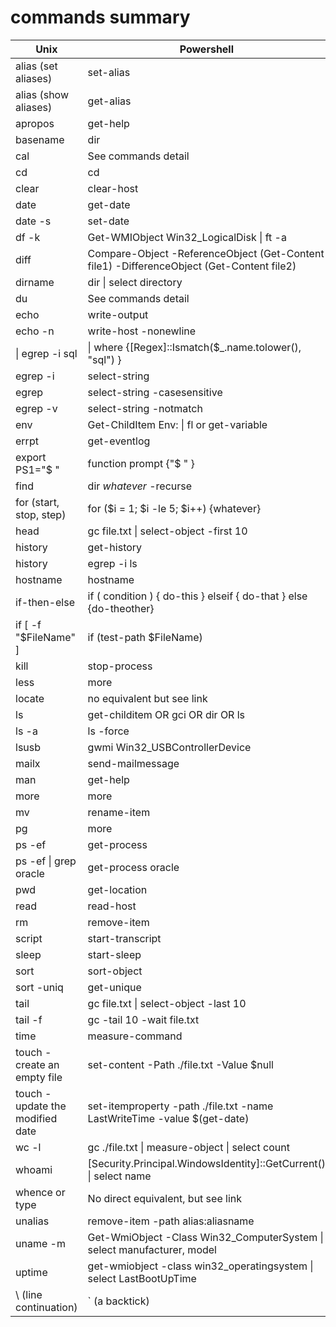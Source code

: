 # commands summary
| Unix | Powershell |
| -----|------------|
| alias (set aliases) | set-alias |
| alias (show aliases) | get-alias |
| apropos | get-help 
| basename | dir | select name 
| cal | See commands detail |
| cd | cd |
| clear | clear-host |
| date | get-date |
| date -s | set-date |
| df -k | Get-WMIObject Win32_LogicalDisk \| ft -a  |
| diff | Compare-Object -ReferenceObject (Get-Content file1) -DifferenceObject (Get-Content file2) |
| dirname | dir \| select directory |
| du | See commands detail | 
| echo | write-output |
| echo -n | write-host -nonewline |
| \| egrep -i sql | \| where {[Regex]::Ismatch($\_.name.tolower(), "sql") } |
| egrep -i | select-string |
| egrep  | select-string  -casesensitive |
| egrep -v | select-string -notmatch |
| env | Get-ChildItem Env: \| fl  or  get-variable |
| errpt | get-eventlog |
| export PS1="$ " | function prompt {"$ " } |
| find | dir  *whatever* -recurse |
| for (start, stop, step) | for ($i = 1; $i -le 5; $i++) {whatever} |
| head | gc file.txt \| select-object -first 10 |
| history | get-history |
| history | egrep -i ls | history \| select commandline \| where commandline -like '*ls*' \| fl |
| hostname | hostname |
| if-then-else | if  ( condition ) { do-this } elseif { do-that } else {do-theother}  |
| if [ -f "$FileName" ] | if (test-path $FileName) |
| kill | stop-process |
| less | more|
| locate | no equivalent but see link |
| ls | get-childitem OR gci OR dir OR ls |
| ls -a | ls -force |
| lsusb | gwmi Win32_USBControllerDevice |
| mailx | send-mailmessage |
| man | get-help |
| more | more|
| mv | rename-item |
| pg | more|
| ps -ef | get-process |
| ps -ef \| grep oracle | get-process oracle |
| pwd | get-location |
| read | read-host |
| rm | remove-item |
| script | start-transcript |
| sleep | start-sleep |
| sort | sort-object |
| sort -uniq | get-unique |
| tail | gc file.txt \| select-object -last 10 |
| tail -f | gc -tail 10 -wait file.txt |
| time | measure-command |
| touch - create an empty file | set-content -Path ./file.txt -Value $null |
| touch - update the modified date | set-itemproperty -path ./file.txt -name LastWriteTime -value $(get-date) |
| wc -l | gc ./file.txt \| measure-object \| select count |
| whoami | [Security.Principal.WindowsIdentity]::GetCurrent() \| select name |
| whence or type | No direct equivalent, but see link |
| unalias | remove-item -path alias:aliasname |
| uname -m | Get-WmiObject -Class Win32_ComputerSystem \| select manufacturer, model |
| uptime | get-wmiobject -class win32_operatingsystem \| select LastBootUpTime |
| \ (line continuation) | ` (a backtick) |






